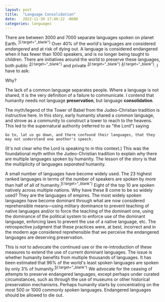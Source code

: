 ```yaml
---
layout: post
title:  "Language Consolidation"
date:   2022-11-30 17:46:22 -0600
categories: languages
---
```


There are between 3000 and 7000 separate languages spoken on planet Earth. <sup>[1](https://www.ethnologue.com/guides/how-many-languages){:target="_blank"}</sup>
Over 40% of the world's languages are considered _endangered_
and at risk of dying out.
A language is considered endangered when it has fewer than 1000 speakers,
and is no longer being taught to children.
There are initiatives around the world to preserve
these languages, both public <sup>[2](https://unesdoc.unesco.org/ark:/48223/pf0000192416){:target="_blank"}</sup> and
private <sup>[3](https://www.endangeredlanguages.com/){:target="_blank"} [4](https://livingtongues.org/){:target="_blank"}</sup>.
I have to ask:
			
Why?

The lack of a common language separates people.
Where a language is not shared, it is the very definition
of a failure to communicate.
I contend that humanity needs not language **preservation**,
but language **consolidation**.

The myth/legend of the Tower of Babel from the Judeo-Christian tradition is instructive here.
In this story, early humanity shared a common language, and strove as a community
to construct a tower to reach to the heavens.
This led to the supernatural authority (referred to as "the Lord") saying
```
Go to, lat us go down, and there confound their languages, that they may not understand one another's speech.
```
(It's not clear who the Lord is speaking to in this context.)
This was the foundational myth within the Judeo-Christian tradition to explain
why there are multiple languages spoken by humanity.
The lesson of the story is that the multiplicity of languages _separated_ humanity.

A small number of languages have become widely used.
The 23 highest ranked languages in terms of the number of speakers
are spoken by more than half of all of humanity.<sup>[1](https://www.ethnologue.com/guides/how-many-languages){:target="_blank"}</sup>
Eight of the top 10 are spoken natively across multiple nations.
Why have these 8 come to be so widely used?
They are the languages of empires.
The most widely spoken languages have become dominant through what are now considered reprehensible means&#8212;using military dominance
to prevent teaching of native languages and/or to force the teaching of the dominant one,
using the dominance of the political system to enforce use of the dominant language,
enforcing laws to prevent the use of a native language, etc.
The retrospective judgment that these practices were, at best, incorrect and in the modern age considered reprehensible
that we perceive the endangered languages are deserving preservation.

This is not to advocate the continued use or the re-introduction of these measures to extend the use of current dominant languages.
The issue is whether humanity benefits from multiple thousands of languages.
It has been estimated that 96% of the world's least spoken languages are spoken by only 3% of humanity.<sup>[5](https://www.un.org/development/desa/indigenouspeoples/wp-content/uploads/sites/19/2018/04/Indigenous-Languages.pdf){:target="_blank"}</sup>
We advocate for the ceasing of attempts to preserve endangered languages,
except perhaps under curated circumstances, such as through the use of museums or other historical preservation mechanisms.
Perhaps humanity starts by concentrating on the most 500 or 1000 commonly spoken languages.
Endangered languages should be allowed to die out.
